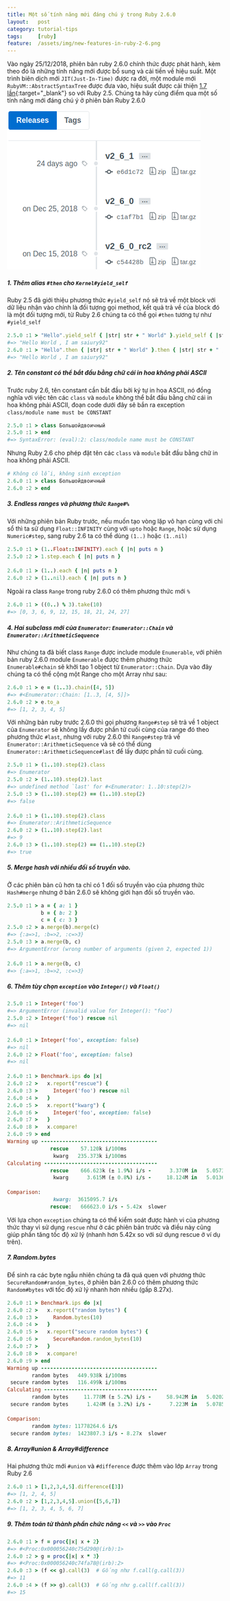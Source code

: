 ```yaml
---
title: Một số tính năng mới đáng chú ý trong Ruby 2.6.0
layout:   post
category: tutorial-tips
tags:     [ruby]
feature:  /assets/img/new-features-in-ruby-2-6.png
---
```

Vào ngày 25/12/2018, phiên bản ruby 2.6.0 chính thức được phát hành, kèm theo đó là những tính năng mới được bổ sung và
cải tiền về hiệu suất. Một trình biên dịch mới `JIT(Just-In-Time)` được ra đời, một module mới `RubyVM::AbstractSyntaxTree`
được đưa vào, hiệu suất được cải thiện [1.7 lần](https://gist.github.com/saiury92/16d81d7d2a65fdcf1dca71bae4835ebb){:target="_blank"}
 so với Ruby 2.5. Chúng ta hãy cùng điểm qua một số tính năng mới đáng chú ý ở phiên bản Ruby 2.6.0
 
 <!--more-->
![](/assets/img/ruby-releases.png?style=center)

##### 1. Thêm alias `#then` cho `Kernel#yield_self`
Ruby 2.5 đã giới thiệu phương thức `#yield_self` nó sẽ trả về một block với dữ liệu nhận vào chính là đối tượng gọi method,
kết quả trả về của block đó là một đối tượng mới, từ Ruby 2.6 chúng ta có thể gọi `#then` tương tự như `#yield_self`

```ruby
2.5.0 :1 > "Hello".yield_self { |str| str + " World" }.yield_self { |str| str + " , I am saiury92" }
#=> "Hello World , I am saiury92"
2.6.0 :1 > "Hello".then { |str| str + " World" }.then { |str| str + " , I am saiury92" } 
#=> "Hello World , I am saiury92" 
```
##### 2. Tên constant có thể bắt đầu bằng chữ cái in hoa không phải ASCII
Trước ruby 2.6, tên constant cần bắt đầu bởi ký tự in hoa ASCII, nó đồng nghĩa với việc tên các `class` và `module` không thể
bắt đầu bằng chữ cái in hoa không phải ASCII, đoạn code dưới đây sẽ bắn ra exception `class/module name must be CONSTANT`

```ruby
2.5.0 :1 > class Большойдвоичный
2.5.0 :1 > end
#=> SyntaxError: (eval):2: class/module name must be CONSTANT
```
Nhưng Ruby 2.6 cho phép đặt tên các `class` và `module` bắt đầu bằng chữ in hoa không phải ASCII.
```ruby
# Không có lỗi, không sinh exception
2.6.0 :1 > class Большойдвоичный
2.6.0 :2 > end
```

##### 3. Endless ranges và phương thức `Range#%`
Với những phiên bản Ruby trước, nếu muốn tạo vòng lặp vô hạn cùng với chỉ sổ thì ta sử dụng `Float::INFINITY` cùng với `upto`
hoặc `Range`, hoặc sử dụng `Numeric#step`, sang ruby 2.6 ta có thể dùng `(1..)` hoặc `(1..nil)`
```ruby
2.5.0 :1 > (1..Float::INFINITY).each { |n| puts n }
2.5.0 :2 > 1.step.each { |n| puts n }

2.6.0 :1 > (1..).each { |n| puts n }
2.6.0 :2 > (1..nil).each { |n| puts n }
```
Ngoài ra class `Range` trong ruby 2.6.0 có thêm phương thức mới `%`
    
```ruby
2.6.0 :1 > ((0..) % 3).take(10)
#=> [0, 3, 6, 9, 12, 15, 18, 21, 24, 27]
```

##### 4. Hai subclass mới của `Enumerator`: `Enumerator::Chain` và `Enumerator::ArithmeticSequence`

Như chúng ta đã biết class `Range` được include module `Enumerable`, với phiên bản ruby 2.6.0 module `Enumerable` được thêm
phương thức `Enumerable#chain` sẽ khởi tạo 1 object từ `Enumerator::Chain`. Dựa vào đây chúng ta có thể cộng 
một Range cho một Array như sau:

```ruby
2.6.0 :1 > e = (1..3).chain([4, 5])
#=> #<Enumerator::Chain: [1..3, [4, 5]]> 
2.6.0 :2 > e.to_a
#=> [1, 2, 3, 4, 5]
```

Với những bản ruby trước 2.6.0 thì gọi phương `Range#step` sẽ trả về 1 object của `Enumerator` sẽ không lấy được phần tử cuối cùng
của range đó theo phương thức `#last`, nhưng với ruby 2.6.0 thì `Range#step` trả về `Enumerator::ArithmeticSequence` và sẽ có 
thể dùng `Enumerator::ArithmeticSequence#last` để lấy được phần tử cuối cùng.

```ruby
2.5.0 :1 > (1..10).step(2).class
#=> Enumerator
2.5.0 :2 > (1..10).step(2).last
#=> undefined method `last' for #<Enumerator: 1..10:step(2)>
2.5.0 :3 > (1..10).step(2) == (1..10).step(2)
#=> false
 
2.6.0 :1 > (1..10).step(2).class
#=> Enumerator::ArithmeticSequence
2.6.0 :2 > (1..10).step(2).last
#=> 9
2.6.0 :3 > (1..10).step(2) == (1..10).step(2)
#=> true
```

##### 5. Merge hash với nhiều đối số truyền vào.
Ở các phiên bản cũ hơn ta chỉ có 1 đối số truyền vào của phương thức `Hash#merge` nhưng ở bản 2.6.0 sẽ không giới hạn đối
số truyền vào.
```ruby
2.5.0 :1 > a = { a: 1 }
           b = { b: 2 }
           c = { c: 3 }
2.5.0 :2 > a.merge(b).merge(c)
#=> {:a=>1, :b=>2, :c=>3}
2.5.0 :3 > a.merge(b, c)
#=> ArgumentError (wrong number of arguments (given 2, expected 1))

2.6.0 :1 > a.merge(b, c)
#=> {:a=>1, :b=>2, :c=>3}
```
##### 6. Thêm tùy chọn `exception` vào `Integer()` và `Float()`
```ruby
2.5.0 :1 > Integer('foo')
#=> ArgumentError (invalid value for Integer(): "foo")
2.5.0 :2 > Integer('foo') rescue nil
#=> nil
 
2.6.0 :1 > Integer('foo', exception: false)
#=> nil
2.6.0 :2 > Float('foo', exception: false)
#=> nil 

2.6.0 :1 > Benchmark.ips do |x|
2.6.0 :2 >   x.report("rescue") {
2.6.0 :3 >     Integer('foo') rescue nil
2.6.0 :4 >   }
2.6.0 :5 >   x.report("kwarg") {
2.6.0 :6 >     Integer('foo', exception: false)
2.6.0 :7 >   }
2.6.0 :8 >   x.compare!
2.6.0 :9 > end
Warming up --------------------------------------
              rescue    57.120k i/100ms
               kwarg   235.373k i/100ms
Calculating -------------------------------------
              rescue    666.623k (± 1.9%) i/s -      3.370M in   5.057321s
               kwarg      3.615M (± 0.8%) i/s -     18.124M in   5.013689s

Comparison:
               kwarg:  3615095.7 i/s
              rescue:   666623.0 i/s - 5.42x  slower
```
Với lựa chọn `exception` chúng ta có thể kiểm soát được hành vi của phương thức thay vì sử dụng `rescue` như ở các phiên bản
trước và điều này cũng giúp phần tăng tốc độ xử lý (nhanh hơn 5.42x so với sử dụng rescue ở ví dụ trên).

##### 7. Random.bytes
Để sinh ra các byte ngẫu nhiên chúng ta đã quá quen với phương thức `SecureRandom#random_bytes`, ở phiên bản 2.6.0 có
thêm phương thức `Random#bytes` với tốc độ xử lý nhanh hơn nhiều (gấp 8.27x).

```ruby
2.6.0 :1 > Benchmark.ips do |x|
2.6.0 :2 >   x.report("random bytes") {
2.6.0 :3 >     Random.bytes(10)
2.6.0 :4 >   }
2.6.0 :5 >   x.report("secure random bytes") {
2.6.0 :6 >     SecureRandom.random_bytes(10)
2.6.0 :7 >   }
2.6.0 :8 >   x.compare!
2.6.0 :9 > end
Warming up --------------------------------------
        random bytes   449.938k i/100ms
 secure random bytes   116.499k i/100ms
Calculating -------------------------------------
        random bytes     11.778M (± 5.2%) i/s -     58.942M in   5.020230s
 secure random bytes      1.424M (± 3.2%) i/s -      7.223M in   5.078557s

Comparison:
        random bytes: 11778264.6 i/s
 secure random bytes:  1423807.3 i/s - 8.27x  slower
```

##### 8. Array#union & Array#difference
Hai phương thức mới `#union` và `#difference` được thêm vào lớp `Array` trong Ruby 2.6

```ruby
2.6.0 :1 > [1,2,3,4,5].difference([3])
#=> [1, 2, 4, 5] 
2.6.0 :2 > [1,2,3,4,5].union([5,6,7])
#=> [1, 2, 3, 4, 5, 6, 7]
```

##### 9. Thêm toán tử thành phần chức năng `<<` và `>>` vào `Proc`

```ruby
2.6.0 :1 > f = proc{|x| x + 2}
#=> #<Proc:0x000056240c75d290@(irb):1> 
2.6.0 :2 > g = proc{|x| x * 3}
#=> #<Proc:0x000056240c74fa78@(irb):2> 
2.6.0 :3 > (f << g).call(3)  # Gống như f.call(g.call(3))
#=> 11
2.6.0 :4 > (f >> g).call(3)  # Gống như g.call(f.call(3))
#=> 15
```